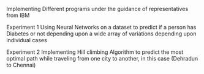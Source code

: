 Implementing Different programs under the guidance of representatives from IBM 

Experiment 1
  Using Neural Networks on a dataset to predict if a person has Diabetes or not depending upon a wide array of variations depending upon individual cases 

Experiment 2
  Implementing Hill climbing Algorithm to predict the most optimal path while traveling from one city to another, in this case (Dehradun to Chennai)
